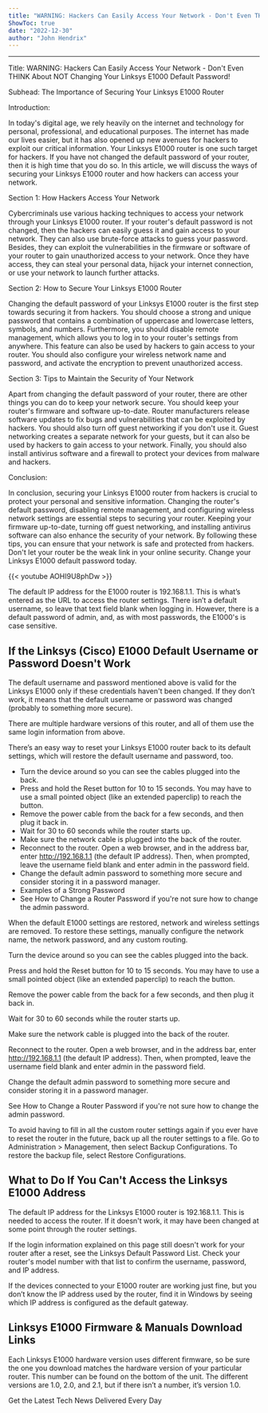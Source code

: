 ```yaml
---
title: "WARNING: Hackers Can Easily Access Your Network - Don't Even THINK About NOT Changing Your Linksys E1000 Default Password!"
ShowToc: true 
date: "2022-12-30"
author: "John Hendrix"
---
```

*****
Title: WARNING: Hackers Can Easily Access Your Network - Don't Even THINK About NOT Changing Your Linksys E1000 Default Password!

Subhead: The Importance of Securing Your Linksys E1000 Router

Introduction:

In today's digital age, we rely heavily on the internet and technology for personal, professional, and educational purposes. The internet has made our lives easier, but it has also opened up new avenues for hackers to exploit our critical information. Your Linksys E1000 router is one such target for hackers. If you have not changed the default password of your router, then it is high time that you do so. In this article, we will discuss the ways of securing your Linksys E1000 router and how hackers can access your network.

Section 1: How Hackers Access Your Network

Cybercriminals use various hacking techniques to access your network through your Linksys E1000 router. If your router's default password is not changed, then the hackers can easily guess it and gain access to your network. They can also use brute-force attacks to guess your password. Besides, they can exploit the vulnerabilities in the firmware or software of your router to gain unauthorized access to your network. Once they have access, they can steal your personal data, hijack your internet connection, or use your network to launch further attacks.

Section 2: How to Secure Your Linksys E1000 Router

Changing the default password of your Linksys E1000 router is the first step towards securing it from hackers. You should choose a strong and unique password that contains a combination of uppercase and lowercase letters, symbols, and numbers. Furthermore, you should disable remote management, which allows you to log in to your router's settings from anywhere. This feature can also be used by hackers to gain access to your router. You should also configure your wireless network name and password, and activate the encryption to prevent unauthorized access.

Section 3: Tips to Maintain the Security of Your Network

Apart from changing the default password of your router, there are other things you can do to keep your network secure. You should keep your router's firmware and software up-to-date. Router manufacturers release software updates to fix bugs and vulnerabilities that can be exploited by hackers. You should also turn off guest networking if you don't use it. Guest networking creates a separate network for your guests, but it can also be used by hackers to gain access to your network. Finally, you should also install antivirus software and a firewall to protect your devices from malware and hackers.

Conclusion:

In conclusion, securing your Linksys E1000 router from hackers is crucial to protect your personal and sensitive information. Changing the router's default password, disabling remote management, and configuring wireless network settings are essential steps to securing your router. Keeping your firmware up-to-date, turning off guest networking, and installing antivirus software can also enhance the security of your network. By following these tips, you can ensure that your network is safe and protected from hackers. Don't let your router be the weak link in your online security. Change your Linksys E1000 default password today.

{{< youtube AOHI9U8phDw >}} 




The default IP address for the E1000 router is 192.168.1.1. This is what’s entered as the URL to access the router settings. There isn’t a default username, so leave that text field blank when logging in. However, there is a default password of admin, and, as with most passwords, the E1000's is case sensitive.

 
##   If the Linksys (Cisco) E1000 Default Username or Password Doesn't Work  
 

The default username and password mentioned above is valid for the Linksys E1000 only if these credentials haven't been changed. If they don’t work, it means that the default username or password was changed (probably to something more secure).

 
There are multiple hardware versions of this router, and all of them use the same login information from above.
 

There’s an easy way to reset your Linksys E1000 router back to its default settings, which will restore the default username and password, too.

 
- Turn the device around so you can see the cables plugged into the back.
 - Press and hold the Reset button for 10 to 15 seconds. You may have to use a small pointed object (like an extended paperclip) to reach the button.
 - Remove the power cable from the back for a few seconds, and then plug it back in.
 - Wait for 30 to 60 seconds while the router starts up.
 - Make sure the network cable is plugged into the back of the router.
 - Reconnect to the router. Open a web browser, and in the address bar, enter http://192.168.1.1 (the default IP address). Then, when prompted, leave the username field blank and enter admin in the password field.
 - Change the default admin password to something more secure and consider storing it in a password manager.
 - Examples of a Strong Password
 - See How to Change a Router Password if you're not sure how to change the admin password.

 

When the default E1000 settings are restored, network and wireless settings are removed. To restore these settings, manually configure the network name, the network password, and any custom routing.

 

Turn the device around so you can see the cables plugged into the back.

 

Press and hold the Reset button for 10 to 15 seconds. You may have to use a small pointed object (like an extended paperclip) to reach the button.

 

Remove the power cable from the back for a few seconds, and then plug it back in.

 

Wait for 30 to 60 seconds while the router starts up.

 

Make sure the network cable is plugged into the back of the router.

 

Reconnect to the router. Open a web browser, and in the address bar, enter http://192.168.1.1 (the default IP address). Then, when prompted, leave the username field blank and enter admin in the password field.

 

Change the default admin password to something more secure and consider storing it in a password manager.

 
See How to Change a Router Password if you're not sure how to change the admin password.
 

To avoid having to fill in all the custom router settings again if you ever have to reset the router in the future, back up all the router settings to a file. Go to Administration > Management, then select Backup Configurations. To restore the backup file, select Restore Configurations.

 
##   What to Do If You Can't Access the Linksys E1000 Address  
 

The default IP address for the Linksys E1000 router is 192.168.1.1. This is needed to access the router. If it doesn't work, it may have been changed at some point through the router settings.

 
If the login information explained on this page still doesn't work for your router after a reset, see the Linksys Default Password List. Check your router's model number with that list to confirm the username, password, and IP address.
 

If the devices connected to your E1000 router are working just fine, but you don’t know the IP address used by the router, find it in Windows by seeing which IP address is configured as the default gateway.

 
##   Linksys E1000 Firmware & Manuals Download Links  
 
Each Linksys E1000 hardware version uses different firmware, so be sure the one you download matches the hardware version of your particular router. This number can be found on the bottom of the unit. The different versions are 1.0, 2.0, and 2.1, but if there isn’t a number, it’s version 1.0.
 

Get the Latest Tech News Delivered Every Day



